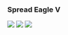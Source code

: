 ### Spread Eagle V
![](http://x.imagefapusercontent.com/u/Mr_Dean/7325261/84058137/1471196.jpg)
![](http://x.imagefapusercontent.com/u/pic1960/7326033/1552811144/2.jpg)
![](http://x.imagefapusercontent.com/u/pic1960/7326033/622826717/7.jpg)
